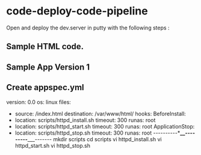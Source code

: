 # code-deploy-code-pipeline
Open and deploy the dev.server in putty with the following steps : 

Sample HTML code.
-----------------
<html>
<h2> Sample App Version 1 </h2>
</html>

Create appspec.yml
------------------
version: 0.0
os: linux
files:
 - source: /index.html
   destination: /var/www/html/
hooks:
 BeforeInstall:
  - location: scripts/httpd_install.sh
    timeout: 300
    runas: root
  - location: scripts/httpd_start.sh
    timeout: 300
    runas: root
ApplicationStop:
  - location: scripts/httpd_stop.sh
    timeout: 300
    runas: root
----------***__---------**___-------
mkdir scripts
cd scripts
vi httpd_install.sh
vi httpd_start.sh
vi httpd_stop.sh
